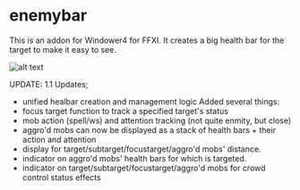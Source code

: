 # enemybar

This is an addon for Windower4 for FFXI. It creates a big health bar for the target to make it easy to see.

![alt text](https://i.imgur.com/8g96UZY.png)

UPDATE: 1.1
Updates;
- unified healbar creation and management logic
Added several things:
- focus target function to track a specified target's status
- mob action (spell/ws) and attention tracking (not quite enmity, but close)
- aggro'd mobs can now be displayed as a stack of health bars + their action and attention
- display for target/subtarget/focustarget/aggro'd mobs' distance.
- indicator on aggro'd mobs' health bars for which is targeted.
- indicator on target/subtarget/focustarget/aggro'd mobs for crowd control status effects

